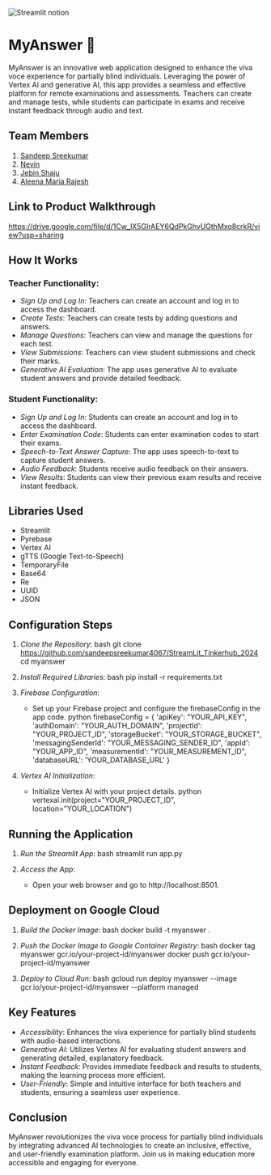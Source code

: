 

![Streamlit notion](https://github.com/TH-Activities/saturday-hack-night-template/assets/117498997/e8052bb6-ad89-48c3-b6e9-124f94c1cd01)




# MyAnswer 🎤

MyAnswer is an innovative web application designed to enhance the viva voce experience for partially blind individuals. Leveraging the power of Vertex AI and generative AI, this app provides a seamless and effective platform for remote examinations and assessments. Teachers can create and manage tests, while students can participate in exams and receive instant feedback through audio and text.

## Team Members
1. [Sandeep Sreekumar](https://github.com/sandeepsreekumar4067)
2. [Nevin](https://github.com/Nevin-10)
3. [Jebin Shaju](https://github.com/jebinshaju)
4. [Aleena Maria Rajesh](https://github.com/prettycoolvariables)

## Link to Product Walkthrough
https://drive.google.com/file/d/1Cw_lX5GIrAEY6QdPkGhvUGthMxq8crkR/view?usp=sharing

## How It Works
### Teacher Functionality:
- *Sign Up and Log In*: Teachers can create an account and log in to access the dashboard.
- *Create Tests*: Teachers can create tests by adding questions and answers.
- *Manage Questions*: Teachers can view and manage the questions for each test.
- *View Submissions*: Teachers can view student submissions and check their marks.
- *Generative AI Evaluation*: The app uses generative AI to evaluate student answers and provide detailed feedback.

### Student Functionality:
- *Sign Up and Log In*: Students can create an account and log in to access the dashboard.
- *Enter Examination Code*: Students can enter examination codes to start their exams.
- *Speech-to-Text Answer Capture*: The app uses speech-to-text to capture student answers.
- *Audio Feedback*: Students receive audio feedback on their answers.
- *View Results*: Students can view their previous exam results and receive instant feedback.

## Libraries Used
- Streamlit
- Pyrebase
- Vertex AI
- gTTS (Google Text-to-Speech)
- TemporaryFile
- Base64
- Re
- UUID
- JSON

## Configuration Steps
1. *Clone the Repository*:
    bash
    git clone https://github.com/sandeepsreekumar4067/StreamLit_Tinkerhub_2024
    cd myanswer
    

2. *Install Required Libraries*:
    bash
    pip install -r requirements.txt
    

3. *Firebase Configuration*:
    - Set up your Firebase project and configure the firebaseConfig in the app code.
    python
    firebaseConfig = {
        'apiKey': "YOUR_API_KEY",
        'authDomain': "YOUR_AUTH_DOMAIN",
        'projectId': "YOUR_PROJECT_ID",
        'storageBucket': "YOUR_STORAGE_BUCKET",
        'messagingSenderId': "YOUR_MESSAGING_SENDER_ID",
        'appId': "YOUR_APP_ID",
        'measurementId': "YOUR_MEASUREMENT_ID",
        'databaseURL': 'YOUR_DATABASE_URL'
    }
    

4. *Vertex AI Initialization*:
    - Initialize Vertex AI with your project details.
    python
    vertexai.init(project="YOUR_PROJECT_ID", location="YOUR_LOCATION")
    

## Running the Application
1. *Run the Streamlit App*:
    bash
    streamlit run app.py
    

2. *Access the App*:
    - Open your web browser and go to http://localhost:8501.

## Deployment on Google Cloud
1. *Build the Docker Image*:
    bash
    docker build -t myanswer .
    

2. *Push the Docker Image to Google Container Registry*:
    bash
    docker tag myanswer gcr.io/your-project-id/myanswer
    docker push gcr.io/your-project-id/myanswer
    

3. *Deploy to Cloud Run*:
    bash
    gcloud run deploy myanswer --image gcr.io/your-project-id/myanswer --platform managed
    

## Key Features
- *Accessibility*: Enhances the viva experience for partially blind students with audio-based interactions.
- *Generative AI*: Utilizes Vertex AI for evaluating student answers and generating detailed, explanatory feedback.
- *Instant Feedback*: Provides immediate feedback and results to students, making the learning process more efficient.
- *User-Friendly*: Simple and intuitive interface for both teachers and students, ensuring a seamless user experience.

## Conclusion
MyAnswer revolutionizes the viva voce process for partially blind individuals by integrating advanced AI technologies to create an inclusive, effective, and user-friendly examination platform. Join us in making education more accessible and engaging for everyone.
